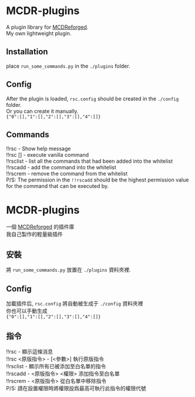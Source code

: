 # MCDR-plugins
A plugin library for [MCDReforged](https://github.com/Fallen-Breath/MCDReforged).  
My own lightweight plugin.  
## Installation
place ``run_some_commands.py`` in the ``./plugins`` folder.  
## Config
After the plugin is loaded, ``rsc.config`` should be created in the ``./config`` folder.  
Or you can create it manually.  
``
{"0":[],"1":[],"2":[],"3":[],"4":[]}
``

## Commands
!!rsc - Show help message  
!!rsc <command> [<params>] - execute vanilla command  
!!rsclist - list all the commands that had been added into the whitelist  
!!rscadd <command> <permission> - add the command into the whitelist  
!!rscrem <command> - remove the command from the whitelist  
P/S: The permission in the ``!!rscadd`` should be the highest permission value for the command that can be executed by.  

# MCDR-plugins
一個 [MCDReforged](https://github.com/Fallen-Breath/MCDReforged) 的插件庫  
我自己製作的輕量級插件  
## 安裝
將 ``run_some_commands.py`` 放置在 ``./plugins`` 資料夾裡.  
## Config
加載插件后, ``rsc.config`` 將自動被生成于 ``./config`` 資料夾裡  
你也可以手動生成   
``
{"0":[],"1":[],"2":[],"3":[],"4":[]}
``

## 指令
!!rsc - 顯示這條消息  
!!rsc <原版指令> - [<參數>] 執行原版指令  
!!rsclist - 顯示所有已被添加至白名單的指令  
!!rscadd - <原版指令> <權限> 添加指令至白名單  
!!rscrem - <原版指令> 從白名單中移除指令  
P/S: 請在設置權限時將權限設爲最高可執行此指令的權限代號  

